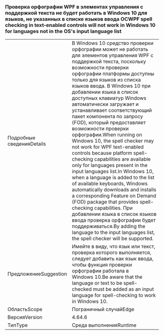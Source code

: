 ### <a name="wpf-spell-checking-in-text-enabled-controls-will-not-work-in-windows-10-for-languages-not-in-the-oss-input-language-list"></a><span data-ttu-id="e11d6-101">Проверка орфографии WPF в элементах управления с поддержкой текста не будет работать в Windows 10 для языков, не указанных в списке языков ввода ОС</span><span class="sxs-lookup"><span data-stu-id="e11d6-101">WPF spell checking in text-enabled controls will not work in Windows 10 for languages not in the OS's input language list</span></span>

|   |   |
|---|---|
|<span data-ttu-id="e11d6-102">Подробные сведения</span><span class="sxs-lookup"><span data-stu-id="e11d6-102">Details</span></span>|<span data-ttu-id="e11d6-103">В Windows 10 средство проверки орфографии может не работать для элементов управления WPF с поддержкой текста, поскольку возможности проверки орфографии платформы доступны только для языков из списка языков ввода. В Windows 10 при добавлении языка в список доступных клавиатур Windows автоматически загружает и устанавливает соответствующий пакет компонента по запросу (FOD), который предоставляет возможности проверки орфографии.</span><span class="sxs-lookup"><span data-stu-id="e11d6-103">When running on Windows 10, the spell checker may not work for WPF text-enabled controls because platform spell-checking capabilities are available only for languages present in the input languages list.In Windows 10, when a language is added to the list of available keyboards, Windows automatically downloads and installs a corresponding Feature on Demand (FOD) package that provides spell-checking capabilities.</span></span> <span data-ttu-id="e11d6-104">При добавлении языка в список языков ввода проверка орфографии будет поддерживаться.</span><span class="sxs-lookup"><span data-stu-id="e11d6-104">By adding the language to the input languages list, the spell checker will be supported.</span></span>|
|<span data-ttu-id="e11d6-105">Предложение</span><span class="sxs-lookup"><span data-stu-id="e11d6-105">Suggestion</span></span>|<span data-ttu-id="e11d6-106">Имейте в виду, что язык или текст, проверка которого выполняется, следует добавить как язык ввода, чтобы функция проверки орфографии работала в Windows 10.</span><span class="sxs-lookup"><span data-stu-id="e11d6-106">Be aware that the language or text to be spell-checked must be added as an input language for spell-checking to work in Windows 10.</span></span>|
|<span data-ttu-id="e11d6-107">Область</span><span class="sxs-lookup"><span data-stu-id="e11d6-107">Scope</span></span>|<span data-ttu-id="e11d6-108">Пограничный случай</span><span class="sxs-lookup"><span data-stu-id="e11d6-108">Edge</span></span>|
|<span data-ttu-id="e11d6-109">Версия</span><span class="sxs-lookup"><span data-stu-id="e11d6-109">Version</span></span>|<span data-ttu-id="e11d6-110">4.6</span><span class="sxs-lookup"><span data-stu-id="e11d6-110">4.6</span></span>|
|<span data-ttu-id="e11d6-111">Тип</span><span class="sxs-lookup"><span data-stu-id="e11d6-111">Type</span></span>|<span data-ttu-id="e11d6-112">Среда выполнения</span><span class="sxs-lookup"><span data-stu-id="e11d6-112">Runtime</span></span>|

